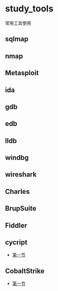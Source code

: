 # study_tools
常用工具使用
## sqlmap
## nmap
## Metasploit
## ida
## gdb
## edb
## lldb
## windbg
## wireshark
## Charles 
## BrupSuite 
## Fiddler
## cycript
* [第一节](https://github.com/haidragon/study_tools/blob/master/study_tools/cycript/pages.md)
## CobaltStrike
* [第一节](https://github.com/haidragon/study_tools/blob/master/study_tools/CobaltStrike/CobaltStrike4.0%E7%94%A8%E6%88%B7%E6%89%8B%E5%86%8C_%E4%B8%AD%E6%96%87%E7%BF%BB%E8%AF%91.pdf)


